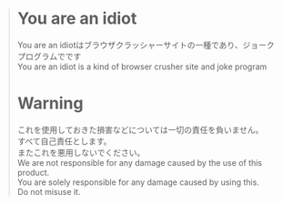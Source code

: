 > # You are an idiot
> You are an idiotはブラウザクラッシャーサイトの一種であり、ジョークプログラムでです  
> You are an idiot is a kind of browser crusher site and joke program
> 
> # Warning
> これを使用しておきた損害などについては一切の責任を負いません。  
> すべて自己責任とします。  
> またこれを悪用しないでください。  
> We are not responsible for any damage caused by the use of this product.  
> You are solely responsible for any damage caused by using this.  
> Do not misuse it.  
